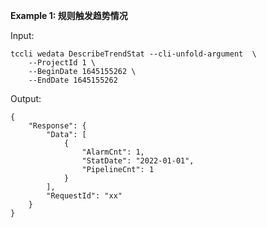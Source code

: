 **Example 1: 规则触发趋势情况**



Input: 

```
tccli wedata DescribeTrendStat --cli-unfold-argument  \
    --ProjectId 1 \
    --BeginDate 1645155262 \
    --EndDate 1645155262
```

Output: 
```
{
    "Response": {
        "Data": [
            {
                "AlarmCnt": 1,
                "StatDate": "2022-01-01",
                "PipelineCnt": 1
            }
        ],
        "RequestId": "xx"
    }
}
```

